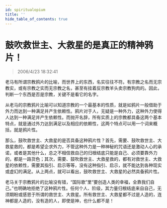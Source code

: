 ```yaml
---
id: spiritualopium
title: ''
hide_table_of_contents: true
---
```


# 鼓吹救世主、大救星的是真正的精神鸦片！

> 2006/4/23 18:32:41

老马有所谓宗教鸦片的比喻，而世界上的东西，名实往往不符。有宗教之名而无宗教实，或有宗教之实而无宗教之名，甚至有挂着反宗教羊头卖宗教狗肉的。因此，判断一个东西是否是宗教，关键不是看它的名字。
 
从老马的宗教鸦片比喻可以知道宗教的一个最基本的性质，就是如鸦片一般借助于外力而达到一种满足并产生依赖性。鸦片对于人，无疑是一种外力，这种外力使得人达到一种满足并产生依赖性。而抛开名辞，所有实质上的宗教都具备这两个基本特点，就是通过外力达到满足以及相应的依赖性，这两个特点可以用一个词来概括，就是鸦片性。
 
那么，鼓吹救世主、大救星的是否具备这种鸦片性？首先，需要、鼓吹救世主、大救星救的，都是希望企求外力，不管这种外力是一种神秘的咒语还是激动人心的承诺，或者是其他什么，总之不相信救自己的归根结底只能是自己、必须要靠外力的，都是一路货色；其次，需要、鼓吹救世主、大救星救的，都有对救世主、大救星的依赖性，需要其指引、启示等等，没有这种指引、启示，就不能达到各种现实或虚幻的满足。从上两点，就可以看出，鼓吹救世主、大救星的必然具备鸦片性。
 
老马关于宗教鸦片的比喻没有错，“国际歌”里“要创造人类的幸福，全靠我们自己。”也明确地拒绝了这种鸦片性。任何个人、阶级，其力量归根结底来自自己，无须期盼或感恩于所谓的救世主、大救星。所有救世主、大救星都不过是人造的，连神都是人造的，没有造的人，即使是神，也什么都不是！